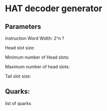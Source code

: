 # HAT decoder generator

## Parameters

Instruction Word Width: 2^n ?

Head slot size:

Minimum number of Head slots:

Maximum number of head slots:

Tail slot size:

## Quarks:

list of quarks

